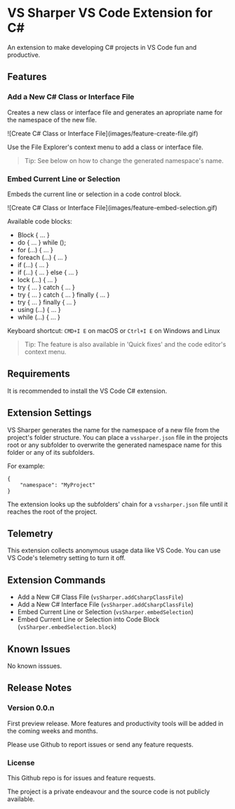 # VS Sharper VS Code Extension for C#

An extension to make developing C# projects in VS Code fun and productive.

## Features

### Add a New C# Class or Interface File

Creates a new class or interface file and generates an apropriate name for the namespace of the new file.

\!\[Create C# Class or Interface File\]\(images/feature-create-file.gif\)

Use the File Explorer's context menu to add a class or interface file.

> Tip: See below on how to change the generated namespace's name.

### Embed Current Line or Selection

Embeds the current line or selection in a code control block.

\!\[Create C# Class or Interface File\]\(images/feature-embed-selection.gif\)

Available code blocks:

* Block { ... }
* do { ... } while ();
* for (...) { ... }
* foreach (...) { ... }
* if (...) { ... }
* if (...) { ... } else { ... }
* lock (...) { ... }
* try { ... } catch { ... }
* try { ... } catch { ... } finally { ... }
* try { ... } finally { ... }
* using (...) { ... }
* while (...) { ... }

Keyboard shortcut: `CMD+I E` on macOS or `Ctrl+I E` on Windows and Linux

> Tip: The feature is also available in 'Quick fixes' and the code editor's context menu.

## Requirements

It is recommended to install the VS Code C# extension.

## Extension Settings

VS Sharper generates the name for the namespace of a new file from the project's folder structure. You can place a `vssharper.json` file in the projects root or any subfolder to overwrite the generated namespace name for this folder or any of its subfolders.

For example:

```
{
    "namespace": "MyProject"
}
```
The extension looks up the subfolders' chain for a `vssharper.json` file until it reaches the root of the project.

## Telemetry

This extension collects anonymous usage data like VS Code. You can use VS Code's telemetry setting to turn it off.

## Extension Commands

* Add a New C# Class File (`vsSharper.addCsharpClassFile`)
* Add a New C# Interface File (`vsSharper.addCsharpClassFile`)
* Embed Current Line or Selection (`vsSharper.embedSelection`)
* Embed Current Line or Selection into Code Block (`vsSharper.embedSelection.block`)

## Known Issues

No known isssues.

## Release Notes

### Version 0.0.n

First preview release. More features and productivity tools will be added in the coming weeks and months.

Please use Github to report issues or send any feature requests.

### License

This Github repo is for issues and feature requests.

The project is a private endeavour and the source code is not publicly available.
